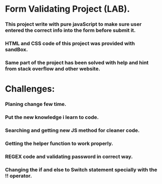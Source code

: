 # Form Validating Project (LAB).

### This project write with pure javaScript to make sure user entered the correct info into the form before submit it.

### HTML and CSS code of this project was provided with sandBox.

### Same part of the project has been solved with help and hint from stack overflow and other website.

# Challenges:

### Planing change few time.

### Put the new knowledge i learn to code.

### Searching and getting new JS method for cleaner code.

### Getting the helper function to work properly.

### REGEX code and validating password in correct way.

### Changing the if and else to Switch statement specially with the !! operator.
